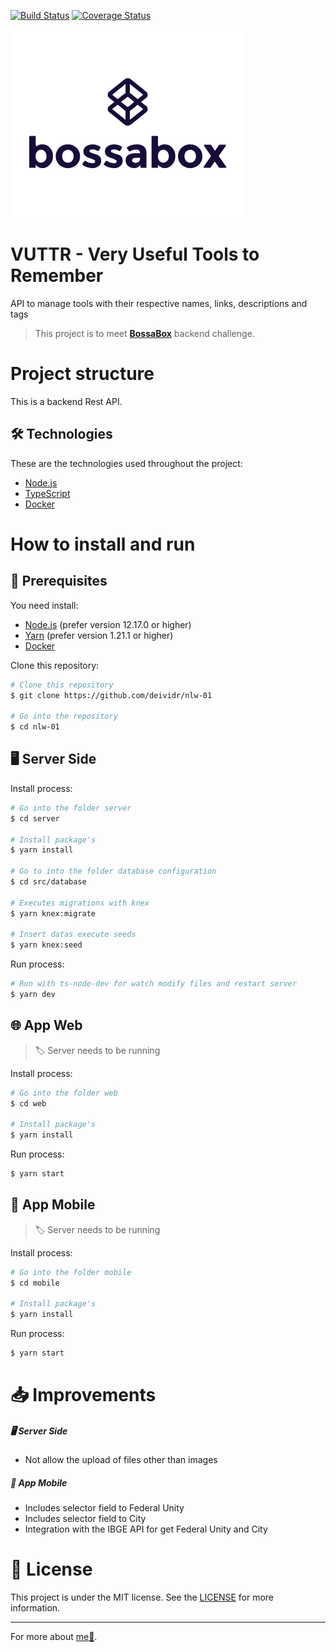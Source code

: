 [![Build Status](https://travis-ci.com/deividr/vuttr-backend.svg?branch=master)](https://travis-ci.com/deividr/vuttr-backend)
[![Coverage Status](https://coveralls.io/repos/github/deividr/vuttr-backend/badge.svg?branch=master)](https://coveralls.io/github/deividr/vuttr-backend?branch=master)

![Capa do Projeto](.github/assets/logo-bossabox.png)

# VUTTR - Very Useful Tools to Remember

API to manage tools with their respective names, links, descriptions and tags

> This project is to meet [**BossaBox**][bossabox] backend challenge.

# Project structure

This is a backend Rest API.

## 🛠️ Technologies

These are the technologies used throughout the project:

-  [Node.js][nodejs]
-  [TypeScript][typescript]
-  [Docker][docker]

# How to install and run

## 📌 Prerequisites

You need install:

- [Node.js][nodejs] (prefer version 12.17.0 or higher)
- [Yarn][yarn] (prefer version 1.21.1 or higher)
- [Docker][docker]

Clone this repository:

```bash
# Clone this repository
$ git clone https://github.com/deividr/nlw-01

# Go into the repository
$ cd nlw-01
```

## 🖥️ Server Side

Install process:

```bash
# Go into the folder server
$ cd server

# Install package's
$ yarn install

# Go to into the folder database configuration
$ cd src/database

# Executes migrations with knex
$ yarn knex:migrate

# Insert datas execute seeds
$ yarn knex:seed
```

Run process:

```bash
# Run with ts-node-dev for watch modify files and restart server
$ yarn dev
```

## 🌐 App Web

> 🏷️ Server needs to be running

Install process:

```bash
# Go into the folder web
$ cd web

# Install package's
$ yarn install
```

Run process:

```bash
$ yarn start
```

## 📱 App Mobile

> 🏷️ Server needs to be running

Install process:

```bash
# Go into the folder mobile
$ cd mobile

# Install package's
$ yarn install
```

Run process:

```bash
$ yarn start
```

# 📥 Improvements

##### 🖥️ Server Side

- Not allow the upload of files other than images

##### 📱 App Mobile

- Includes selector field to Federal Unity
- Includes selector field to City
- Integration with the IBGE API for get Federal Unity and City

# 📝 License

This project is under the MIT license. See the [LICENSE](LICENSE) for more information.

[nodejs]: https://nodejs.org/
[typescript]: https://www.typescriptlang.org/
[yarn]: https://yarnpkg.com/
[vc]: https://code.visualstudio.com/
[vceditconfig]: https://marketplace.visualstudio.com/items?itemName=EditorConfig.EditorConfig
[vceslint]: https://marketplace.visualstudio.com/items?itemName=dbaeumer.vscode-eslint
[bossabox]: https://bossabox.com/para-empresas
[docker]: https://www.docker.com/

---

For more about [me:crown:](https://www.linkedin.com/in/deivid-assump%C3%A7%C3%A3o-rodrigues-a36a5685/).
